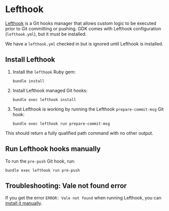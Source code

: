 # Lefthook

[Lefthook](https://github.com/Arkweid/lefthook) is a Git hooks manager that allows
custom logic to be executed prior to Git committing or pushing. GDK comes with
Lefthook configuration (`lefthook.yml`), but it must be installed.

We have a `lefthook.yml` checked in but is ignored until Lefthook is installed.

## Install Lefthook

1. Install the `lefthook` Ruby gem:

   ```shell
   bundle install
   ```

1. Install Lefthook managed Git hooks:

   ```shell
   bundle exec lefthook install
   ```

1. Test Lefthook is working by running the Lefthook `prepare-commit-msg` Git hook:

   ```shell
   bundle exec lefthook run prepare-commit-msg
   ```

This should return a fully qualified path command with no other output.

## Run Lefthook hooks manually

To run the `pre-push` Git hook, run:

   ```shell
   bundle exec lefthook run pre-push
   ```

## Troubleshooting: Vale not found error

If you get the error `ERROR: Vale not found` when running Lefthook, you can
[install it manually](https://docs.gitlab.com/ee/development/documentation/testing.html#install-linters).
